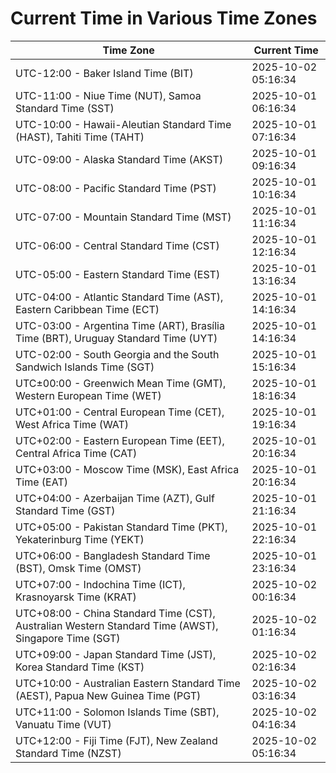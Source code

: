 # Current Time in Various Time Zones

| Time Zone | Current Time |
|-----------|--------------|
| UTC-12:00 - Baker Island Time (BIT) | 2025-10-02 05:16:34 |
| UTC-11:00 - Niue Time (NUT), Samoa Standard Time (SST) | 2025-10-01 06:16:34 |
| UTC-10:00 - Hawaii-Aleutian Standard Time (HAST), Tahiti Time (TAHT) | 2025-10-01 07:16:34 |
| UTC-09:00 - Alaska Standard Time (AKST) | 2025-10-01 09:16:34 |
| UTC-08:00 - Pacific Standard Time (PST) | 2025-10-01 10:16:34 |
| UTC-07:00 - Mountain Standard Time (MST) | 2025-10-01 11:16:34 |
| UTC-06:00 - Central Standard Time (CST) | 2025-10-01 12:16:34 |
| UTC-05:00 - Eastern Standard Time (EST) | 2025-10-01 13:16:34 |
| UTC-04:00 - Atlantic Standard Time (AST), Eastern Caribbean Time (ECT) | 2025-10-01 14:16:34 |
| UTC-03:00 - Argentina Time (ART), Brasília Time (BRT), Uruguay Standard Time (UYT) | 2025-10-01 14:16:34 |
| UTC-02:00 - South Georgia and the South Sandwich Islands Time (SGT) | 2025-10-01 15:16:34 |
| UTC±00:00 - Greenwich Mean Time (GMT), Western European Time (WET) | 2025-10-01 18:16:34 |
| UTC+01:00 - Central European Time (CET), West Africa Time (WAT) | 2025-10-01 19:16:34 |
| UTC+02:00 - Eastern European Time (EET), Central Africa Time (CAT) | 2025-10-01 20:16:34 |
| UTC+03:00 - Moscow Time (MSK), East Africa Time (EAT) | 2025-10-01 20:16:34 |
| UTC+04:00 - Azerbaijan Time (AZT), Gulf Standard Time (GST) | 2025-10-01 21:16:34 |
| UTC+05:00 - Pakistan Standard Time (PKT), Yekaterinburg Time (YEKT) | 2025-10-01 22:16:34 |
| UTC+06:00 - Bangladesh Standard Time (BST), Omsk Time (OMST) | 2025-10-01 23:16:34 |
| UTC+07:00 - Indochina Time (ICT), Krasnoyarsk Time (KRAT) | 2025-10-02 00:16:34 |
| UTC+08:00 - China Standard Time (CST), Australian Western Standard Time (AWST), Singapore Time (SGT) | 2025-10-02 01:16:34 |
| UTC+09:00 - Japan Standard Time (JST), Korea Standard Time (KST) | 2025-10-02 02:16:34 |
| UTC+10:00 - Australian Eastern Standard Time (AEST), Papua New Guinea Time (PGT) | 2025-10-02 03:16:34 |
| UTC+11:00 - Solomon Islands Time (SBT), Vanuatu Time (VUT) | 2025-10-02 04:16:34 |
| UTC+12:00 - Fiji Time (FJT), New Zealand Standard Time (NZST) | 2025-10-02 05:16:34 |
